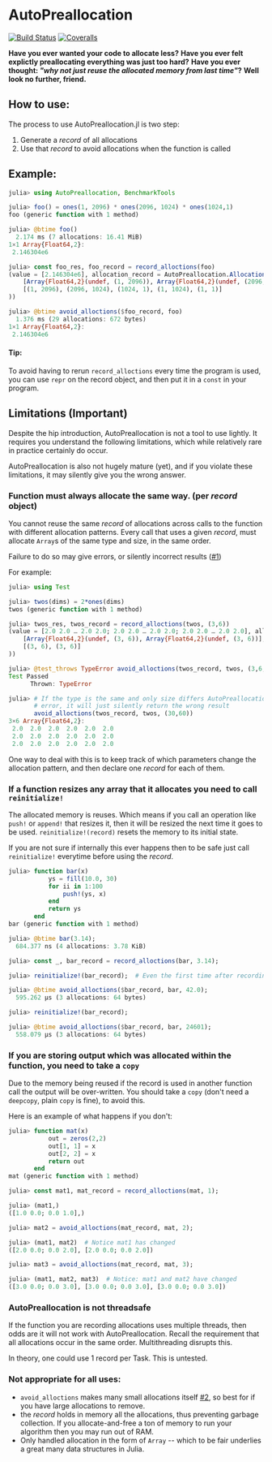 # AutoPreallocation

[![Build Status](https://travis-ci.com/oxinabox/AutoPreallocation.jl.svg?branch=master)](https://travis-ci.com/oxinabox/AutoPreallocation.jl)
[![Coveralls](https://coveralls.io/repos/github/oxinabox/AutoPreallocation.jl/badge.svg?branch=master)](https://coveralls.io/github/oxinabox/AutoPreallocation.jl?branch=master)

**Have you ever wanted your code to allocate less?**
**Have you ever felt explictly preallocating everything was just too hard?**
**Have you ever thought: _"why not just reuse the allocated memory from last time"_?**
**Well look no further, friend.**

## How to use:
The process to use AutoPreallocation.jl is two step:
1. Generate a *record* of all allocations
2. Use that *record* to avoid allocations when the function is called

## Example:
```julia
julia> using AutoPreallocation, BenchmarkTools

julia> foo() = ones(1, 2096) * ones(2096, 1024) * ones(1024,1)
foo (generic function with 1 method)

julia> @btime foo()
  2.174 ms (7 allocations: 16.41 MiB)
1×1 Array{Float64,2}:
 2.146304e6

julia> const foo_res, foo_record = record_alloctions(foo)
(value = [2.146304e6], allocation_record = AutoPreallocation.AllocationRecord(
    [Array{Float64,2}(undef, (1, 2096)), Array{Float64,2}(undef, (2096, 1024)), Array{Float64,2}(undef, (1024, 1)), Array{Float64,2}(undef, (1, 1024)), Array{Float64,2}(undef, (1, 1))],
    [(1, 2096), (2096, 1024), (1024, 1), (1, 1024), (1, 1)]
))

julia> @btime avoid_alloctions($foo_record, foo)
  1.376 ms (29 allocations: 672 bytes)
1×1 Array{Float64,2}:
 2.146304e6
```

#### Tip:
To avoid having to rerun `record_alloctions` every time the program is used, you can use `repr` on the record object, and then put it in a `const` in your program.

## Limitations (Important)
Despite the hip introduction, AutoPreallocation is not a tool to use lightly.
It requires you understand the following limitations, which while relatively rare in practice certainly do occur.

AutoPreallocation is also not hugely mature (yet), and if you violate these limitations, it may silently give you the wrong answer.

### Function must always allocate the same way. (per _record_ object)

You cannot reuse the same _record_ of allocations across calls to the function with different allocation patterns.
Every call that uses a given _record_, must allocate `Array`s of the same type and size, in the same order.

Failure to do so may give errors, or silently incorrect results ([#1](https://github.com/oxinabox/AutoPreallocation.jl/issues/1))

For example:

```julia
julia> using Test

julia> twos(dims) = 2*ones(dims)
twos (generic function with 1 method)

julia> twos_res, twos_record = record_alloctions(twos, (3,6))
(value = [2.0 2.0 … 2.0 2.0; 2.0 2.0 … 2.0 2.0; 2.0 2.0 … 2.0 2.0], allocation_record = AutoPreallocation.AllocationRecord(
    [Array{Float64,2}(undef, (3, 6)), Array{Float64,2}(undef, (3, 6))],
    [(3, 6), (3, 6)]
))

julia> @test_throws TypeError avoid_alloctions(twos_record, twos, (3,6,9))
Test Passed
      Thrown: TypeError

julia> # If the type is the same and only size differs AutoPreallocation right now won't even
       # error, it will just silently return the wrong result
       avoid_alloctions(twos_record, twos, (30,60))
3×6 Array{Float64,2}:
 2.0  2.0  2.0  2.0  2.0  2.0
 2.0  2.0  2.0  2.0  2.0  2.0
 2.0  2.0  2.0  2.0  2.0  2.0
```

One way to deal with this is to keep track of which parameters change the allocation pattern,
and then declare one _record_ for each of them.

### If a function resizes any array that it allocates you need to call `reinitialize!`
The allocated memory is reuses.
Which means if you call an operation like `push!` or `append!` that resizes it,
then it will be resized the next time it goes to be used.
`reinitialize!(record)` resets the memory to its initial state.

If you are not sure if internally this ever happens then to be safe just call `reinitialize!` everytime before using the _record_.

```julia
julia> function bar(x)
           ys = fill(10.0, 30)
           for ii in 1:100
               push!(ys, x)
           end
           return ys
       end
bar (generic function with 1 method)

julia> @btime bar(3.14);
  684.377 ns (4 allocations: 3.78 KiB)

julia> const _, bar_record = record_alloctions(bar, 3.14);

julia> reinitialize!(bar_record);  # Even the first time after recording

julia> @btime avoid_alloctions($bar_record, bar, 42.0);
  595.262 μs (3 allocations: 64 bytes)

julia> reinitialize!(bar_record);

julia> @btime avoid_alloctions($bar_record, bar, 24601);
  558.079 μs (3 allocations: 64 bytes)
```

### If you are storing output which was allocated within the function, you need to take a `copy`
Due to the memory being reused if the record is used in another function call the output will be over-written.
You should take a `copy` (don't need a `deepcopy`, plain `copy` is fine), to avoid this.

Here is an example of what happens if you don't:
```julia
julia> function mat(x)
           out = zeros(2,2)
           out[1, 1] = x
           out[2, 2] = x
           return out
       end
mat (generic function with 1 method)

julia> const mat1, mat_record = record_alloctions(mat, 1);

julia> (mat1,)
([1.0 0.0; 0.0 1.0],)

julia> mat2 = avoid_alloctions(mat_record, mat, 2);

julia> (mat1, mat2)  # Notice mat1 has changed
([2.0 0.0; 0.0 2.0], [2.0 0.0; 0.0 2.0])

julia> mat3 = avoid_alloctions(mat_record, mat, 3);

julia> (mat1, mat2, mat3)  # Notice: mat1 and mat2 have changed
([3.0 0.0; 0.0 3.0], [3.0 0.0; 0.0 3.0], [3.0 0.0; 0.0 3.0])
```


### AutoPreallocation is not threadsafe
If the function you are recording allocations uses multiple threads, then odds are it will not work with AutoPreallocation.
Recall the requirement that all allocations occur in the same order.
Multithreading disrupts this.

In theory, one could use 1 record per Task.
This is untested.

### Not appropriate for all uses:

 - `avoid_alloctions` makes many small allocations itself [#2](https://github.com/oxinabox/AutoPreallocation.jl/issues/2), so best for if you have large allocations to remove.
 - the _record_ holds in memory all the allocations, thus preventing garbage collection. If you allocate-and-free a ton of memory to run your algorithm then you may run out of RAM.
 - Only handled allocation in the form of `Array` -- which to be fair underlies a great many data structures in Julia.
